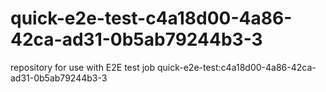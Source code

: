 # quick-e2e-test-c4a18d00-4a86-42ca-ad31-0b5ab79244b3-3
repository for use with E2E test job quick-e2e-test:c4a18d00-4a86-42ca-ad31-0b5ab79244b3-3
